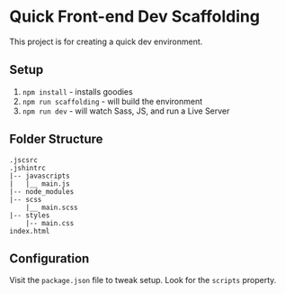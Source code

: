 # Quick Front-end Dev Scaffolding
This project is for creating a quick dev environment.

## Setup
1. `npm install` - installs goodies
2. `npm run scaffolding` - will build the environment
3. `npm run dev` - will watch Sass, JS, and run a Live Server

## Folder Structure
```
.jscsrc
.jshintrc
|-- javascripts
|   |__ main.js
|-- node_modules
|-- scss
    |__ main.scss
|-- styles
    |-- main.css
index.html
```

## Configuration
Visit the `package.json` file to tweak setup. Look for the `scripts` property.
